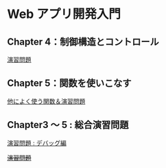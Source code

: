 # Web アプリ開発入門

## Chapter 4：制御構造とコントロール

[演習問題](Chapter04/README-CH4-EXE-OPEN.md)

## Chapter 5：関数を使いこなす

[他によく使う関数＆演習問題](Chapter05/README-CH5-FUNC-OPEN.md)

## Chapter3 ～ 5 : 総合演習問題

[演習問題 : デバッグ編](Debug/README.md)

~~[演習問題](Chapter03-05/README-CH3-5-EXE-OPEN.md)~~
